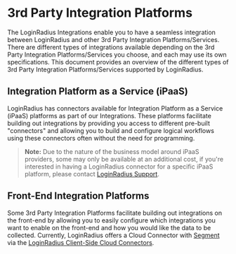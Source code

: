 # 3rd Party Integration Platforms

The LoginRadius Integrations enable you to have a seamless integration between LoginRadius and other 3rd Party Integration Platforms/Services. There are different types of integrations available depending on the 3rd Party Integration Platforms/Services you choose, and each may use its own specifications. This document provides an overview of the different types of 3rd Party Integration Platforms/Services supported by LoginRadius.

## Integration Platform as a Service (iPaaS)
LoginRadius has connectors available for Integration Platform as a Service (iPaaS) platforms as part of our Integrations. These platforms facilitate building out integrations by providing you access to different pre-built "connectors" and allowing you to build and configure logical workflows using these connectors often without the need for programming.

> **Note:** Due to the nature of the business model around iPaaS providers, some may only be available at an additional cost, if you're interested in having a LoginRadius connector for a specific iPaaS platform, please contact [LoginRadius Support](https://adminconsole.loginradius.com/support/tickets/open-a-new-ticket).

## Front-End Integration Platforms
Some 3rd Party Integration Platforms facilitate building out integrations on the front-end by allowing you to easily configure which integrations you want to enable on the front-end and how you would like the data to be collected. Currently, LoginRadius offers a Cloud Connector with [Segment](https://www.loginradius.com/docs/api/v2/integrations/3rd-party-integration-platforms/segment) via the [LoginRadius Client-Side Cloud Connectors](https://www.loginradius.com/docs/api/v2/integrations/client-side-integrations/getting-started).
